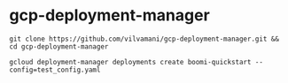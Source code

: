 # gcp-deployment-manager

```
git clone https://github.com/vilvamani/gcp-deployment-manager.git && cd gcp-deployment-manager
```

```
gcloud deployment-manager deployments create boomi-quickstart --config=test_config.yaml
```